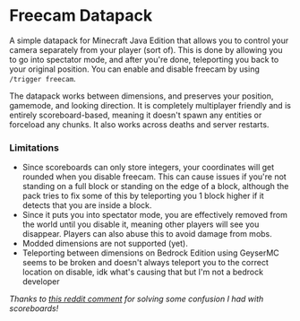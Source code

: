 # Freecam Datapack

A simple datapack for Minecraft Java Edition that allows you to control your camera separately from your player (sort of). This is done by allowing you to go into spectator mode, and after you're done, teleporting you back to your original position. You can enable and disable freecam by using `/trigger freecam`.

The datapack works between dimensions, and preserves your position, gamemode, and looking direction. It is completely multiplayer friendly and is entirely scoreboard-based, meaning it doesn't spawn any entities or forceload any chunks. It also works across deaths and server restarts.

### Limitations

- Since scoreboards can only store integers, your coordinates will get rounded when you disable freecam. This can cause issues if you're not standing on a full block or standing on the edge of a block, although the pack tries to fix some of this by teleporting you 1 block higher if it detects that you are inside a block.
- Since it puts you into spectator mode, you are effectively removed from the world until you disable it, meaning other players will see you disappear. Players can also abuse this to avoid damage from mobs.
- Modded dimensions are not supported (yet).
- Teleporting between dimensions on Bedrock Edition using GeyserMC seems to be broken and doesn't always teleport you to the correct location on disable, idk what's causing that but I'm not a bedrock developer

*Thanks to [this reddit comment](https://www.reddit.com/r/MinecraftCommands/comments/ubo6yj/comment/i7dnrbk/?context=3) for solving some confusion I had with scoreboards!*
